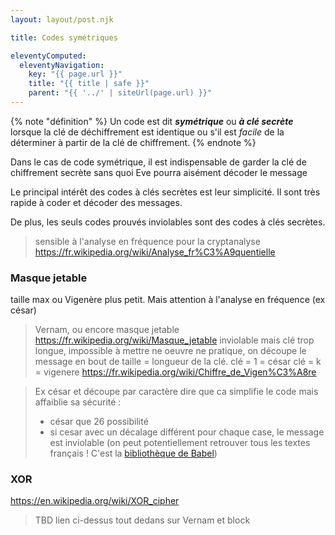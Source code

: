 ```yaml
---
layout: layout/post.njk

title: Codes symétriques

eleventyComputed:
  eleventyNavigation:
    key: "{{ page.url }}"
    title: "{{ title | safe }}"
    parent: "{{ '../' | siteUrl(page.url) }}"
---
```




{% note "définition" %}
Un code est dit ***symétrique*** ou ***à clé secrète*** lorsque la clé de déchiffrement est identique ou s'il est *facile* de la déterminer à partir de la clé de chiffrement.
{% endnote %}

Dans le cas de code symétrique, il est indispensable de garder la clé de chiffrement secrète sans quoi Eve pourra aisément décoder le message

Le principal intérêt des codes à clés secrètes est leur simplicité. Il sont très rapide à coder et décoder des messages.

De plus, les seuls codes prouvés inviolables sont des codes à clés secrètes.

> sensible à l'analyse en fréquence pour la cryptanalyse <https://fr.wikipedia.org/wiki/Analyse_fr%C3%A9quentielle>

### Masque jetable

taille max ou Vigenère plus petit. Mais attention à l'analyse en fréquence (ex césar)

> Vernam, ou encore masque jetable <https://fr.wikipedia.org/wiki/Masque_jetable> inviolable
> mais clé trop longue, impossible à mettre ne oeuvre ne pratique, on découpe le message en bout de taille = longueur de la clé.
> clé = 1 = césar
> clé = k = vigenere <https://fr.wikipedia.org/wiki/Chiffre_de_Vigen%C3%A8re>

> Ex césar et découpe par caractère
> dire que ca simplifie le code mais affaiblie sa sécurité :
>  * césar que 26 possibilité
>  * si cesar avec un décalage différent pour chaque case, le message est inviolable (on peut potentiellement retrouver tous les textes français ! C'est la [bibliothèque de Babel](https://fr.wikipedia.org/wiki/La_Biblioth%C3%A8que_de_Babel))
>

### XOR

<https://en.wikipedia.org/wiki/XOR_cipher>

> TBD lien ci-dessus tout dedans sur Vernam et block
